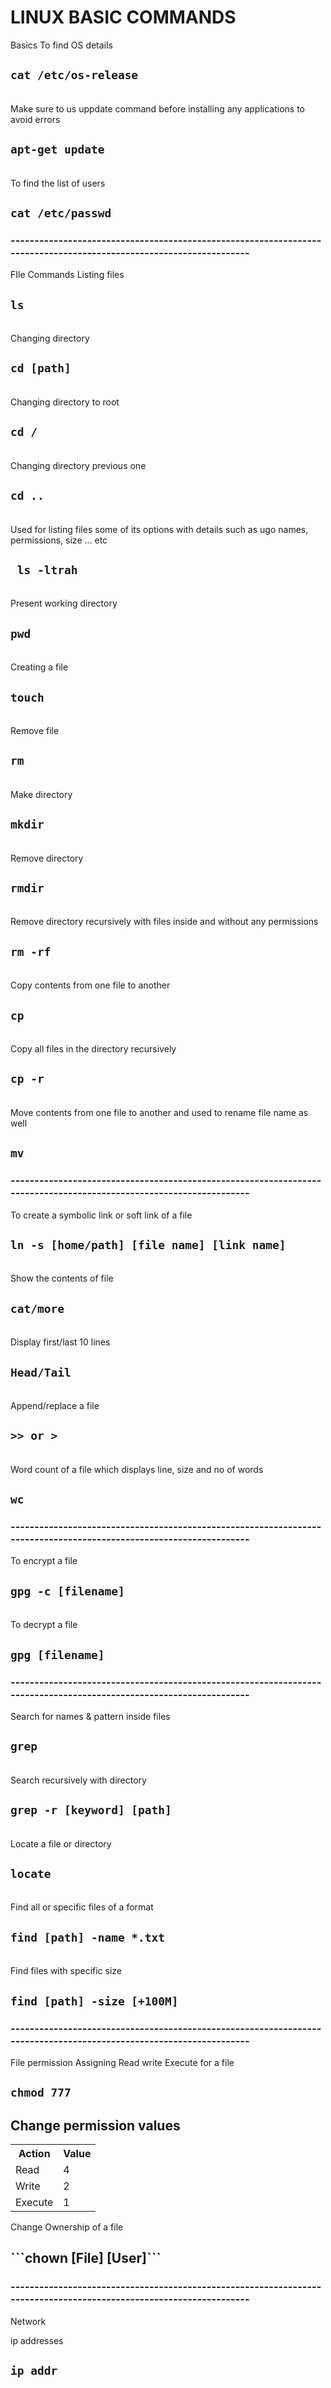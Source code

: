 # LINUX BASIC COMMANDS
Basics
To find OS details <h2> ``` cat /etc/os-release ```</h2> <br />
Make sure to us uppdate command before installing any applications to avoid errors<h2> ``` apt-get update ```</h2> <br />
To find the list of users <h2> ``` cat /etc/passwd ```</h2>
### -------------------------------------------------------------------------------------------------------------------
FIle Commands
Listing files <h2> ```ls```</h2> <br />
Changing directory <h2> ```cd [path]```</h2> <br />
Changing directory to root <h2> ```cd /```</h2> <br />
Changing directory previous one <h2> ```cd ..```</h2> <br />
Used for listing files some of its options with details such as ugo names, permissions, size ... etc <h2> ``` ls -ltrah``` </h2> <br />
Present working directory <h2> ```pwd``` </h2> <br />
Creating a file <h2> ```touch``` </h2> <br />
Remove file <h2> ```rm``` </h2> <br />
Make directory <h2> ```mkdir``` </h2> <br />
Remove directory <h2> ```rmdir``` </h2> <br />
Remove directory recursively with files inside and without any permissions <h2> ```rm -rf``` </h2> <br />
Copy contents from one file to another <h2> ```cp``` </h2> <br />
Copy all files in the directory recursively <h2> ```cp -r``` </h2> <br />
Move contents from one file to another and used to rename file name as well <h2> ```mv``` </h2>
### -------------------------------------------------------------------------------------------------------------------
To create a symbolic link or soft link of a file <h2>```ln -s [home/path] [file name] [link name]```</h2> <br />
Show the contents of file <h2> ```cat/more``` </h2> <br />
Display first/last 10 lines <h2> ```Head/Tail``` </h2> <br />
Append/replace a file <h2> ```>> or >``` </h2> <br />
Word count of a file which displays line, size and no of words <h2> ```wc``` </h2>
### -------------------------------------------------------------------------------------------------------------------
To encrypt a file <h2> ```gpg -c [filename]``` </h2> <br />
To decrypt a file <h2> ```gpg [filename]``` </h2>
### -------------------------------------------------------------------------------------------------------------------
Search for names & pattern inside files <h2> ```grep``` </h2> <br />
Search recursively with directory <h2> ```grep -r [keyword] [path]``` </h2> <br />
Locate a file or directory <h2> ```locate``` </h2> <br />
Find all or specific files of a format <h2> ```find [path] -name *.txt``` </h2> <br />
Find files with specific size <h2> ```find [path] -size [+100M]``` </h2>
### -------------------------------------------------------------------------------------------------------------------
File permission
Assigning Read write Execute for a file <h2> ```chmod 777``` </h2>
<h2>Change permission values</h2>
<table style="width:80%">
  <tr>
    <th>Action</th>
    <th>Value</th> 
  </tr>
  <tr>
    <td>Read</td>
    <td>4</td>
  </tr>
    <tr>
    <td>Write</td>
    <td>2</td>
  </tr>
    <tr>
    <td>Execute</td>
    <td>1</td>
  </tr>
  </table>
Change Ownership of a file

<h2> ```chown [File] [User]``` </h2>

### -------------------------------------------------------------------------------------------------------------------
Network

ip addresses <h2> ```ip addr```</h2> <br />
